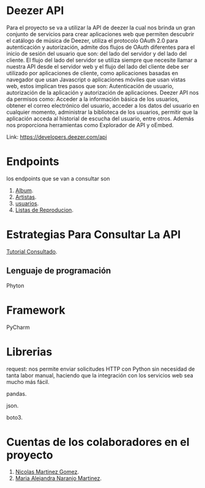 # Deezer API
Para el proyecto se va a utilizar la API de deezer la cual nos brinda un gran conjunto de servicios para crear aplicaciones web que permiten descubrir el catálogo de música de Deezer, utiliza el protocolo OAuth 2.0 para autenticación y autorización, admite dos flujos de OAuth diferentes para el inicio de sesión del  usuario  que son: del lado del servidor y del lado del cliente. El flujo del lado del servidor se utiliza siempre que necesite llamar a nuestra API desde el servidor web y el flujo del lado del cliente debe ser utilizado por aplicaciones de cliente, como aplicaciones basadas en navegador que usan Javascript o aplicaciones móviles que usan vistas web, estos implican tres pasos que son: Autenticación de usuario, autorización de la  aplicación y autorización de aplicaciones.
Deezer API nos da permisos como: Acceder a la información básica de los usuarios, obtener el correo electrónico del usuario, acceder a los datos del usuario en cualquier momento, administrar la biblioteca de los usuarios, permitir que la aplicación acceda al historial de escucha del usuario, entre otros.
Además nos proporciona herramientas como Explorador de API y oEmbed.

Link: https://developers.deezer.com/api

# Endpoints
los endpoints que se van a consultar son 
1. [Album](https://developers.deezer.com/api/album).
2. [Artistas](https://developers.deezer.com/api/artist).
3. [usuarios](https://developers.deezer.com/api/user).
4. [Listas de Reproducion](https://developers.deezer.com/api/playlist).

# Estrategias Para Consultar La API
[Tutorial Consultado](https://alexis-gomes19.medium.com/deezers-api-with-python-c3bf8c61610f).
## Lenguaje de programación

Phyton

# Framework

PyCharm

# Librerias

request: nos permite enviar solicitudes HTTP con Python sin necesidad de tanta labor manual, haciendo que la integración con los servicios web sea mucho más fácil.


pandas.

json.

boto3.


# Cuentas de los colaboradores en el proyecto

1. [Nicolas Martinez Gomez](https://github.com/nicolasmartinezg).
2. [Maria Alejandra Naranjo Martinez](https://github.com/mariahlejita-dg).
